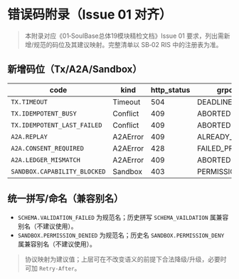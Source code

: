 # 错误码附录（Issue 01 对齐）

> 本附录对应《01‑SoulBase总体19模块精检文档》Issue 01 要求，列出需新增/规范的码位及其建议映射。完整清单以 SB‑02 RIS 中的注册表为准。

## 新增码位（Tx/A2A/Sandbox）

| code | kind | http_status | grpc_status | retryable | severity |
| ---- | ---- | ----------- | ----------- | --------- | -------- |
| `TX.TIMEOUT` | Timeout | 504 | DEADLINE_EXCEEDED | Transient | Error |
| `TX.IDEMPOTENT_BUSY` | Conflict | 409 | ABORTED | Transient | Warn |
| `TX.IDEMPOTENT_LAST_FAILED` | Conflict | 409 | ABORTED | None | Error |
| `A2A.REPLAY` | A2AError | 409 | ALREADY_EXISTS | None | Warn |
| `A2A.CONSENT_REQUIRED` | A2AError | 428 | FAILED_PRECONDITION | Permanent | Warn |
| `A2A.LEDGER_MISMATCH` | A2AError | 409 | ABORTED | None | Error |
| `SANDBOX.CAPABILITY_BLOCKED` | Sandbox | 403 | PERMISSION_DENIED | None | Warn |

## 统一拼写/命名（兼容别名）

- `SCHEMA.VALIDATION_FAILED` 为规范名；历史拼写 `SCHEMA_VAILDATION` 属兼容别名（不建议使用）。
- `SANDBOX.PERMISSION_DENIED` 为规范名；历史名 `SANDBOX.PERMISSION_DENY` 属兼容别名（不建议使用）。

> 协议映射为建议值；上层可在不改变语义的前提下合法降级/升级，必要时可加 `Retry-After`。

